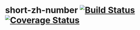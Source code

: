 # short-zh-number [![Build Status](https://travis-ci.org/FinalDes/short-zh-number.svg?branch=master)](https://travis-ci.org/FinalDes/short-zh-number) [![Coverage Status](https://coveralls.io/repos/github/FinalDes/short-zh-number/badge.svg?branch=master)](https://coveralls.io/github/FinalDes/short-zh-number?branch=master)